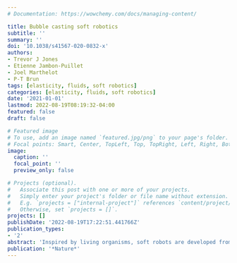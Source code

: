 ```yaml
---
# Documentation: https://wowchemy.com/docs/managing-content/

title: Bubble casting soft robotics
subtitle: ''
summary: ''
doi: '10.1038/s41567-020-0832-x'
authors:
- Trevor J Jones
- Etienne Jambon-Puillet
- Joel Marthelot
- P-T Brun
tags: [elasticity, fluids, soft robotics]
categories: [elasticity, fluids, soft robotics]
date: '2021-01-01'
lastmod: 2022-08-19T08:19:32-04:00
featured: false
draft: false

# Featured image
# To use, add an image named `featured.jpg/png` to your page's folder.
# Focal points: Smart, Center, TopLeft, Top, TopRight, Left, Right, BottomLeft, Bottom, BottomRight.
image:
  caption: ''
  focal_point: ''
  preview_only: false

# Projects (optional).
#   Associate this post with one or more of your projects.
#   Simply enter your project's folder or file name without extension.
#   E.g. `projects = ["internal-project"]` references `content/project/deep-learning/index.md`.
#   Otherwise, set `projects = []`.
projects: []
publishDate: '2022-08-19T17:22:51.441766Z'
publication_types:
- '2'
abstract: 'Inspired by living organisms, soft robots are developed from intrinsically compliant materials, enabling continuous motions that mimic animal and vegetal movement. In soft robots, the canonical hinges and bolts are replaced by elastomers assembled into actuators programmed to change shape following the application of stimuli, for example pneumatic inflation. The morphing information is typically directly embedded within the shape of these actuators, whose assembly is facilitated by recent advances in rapid prototyping techniques. Yet, these manufacturing processes have limitations in scalability, design flexibility and robustness. Here we demonstrate a new all-in-one methodology for the fabrication and the programming of soft machines. Instead of relying on the assembly of individual parts, our approach harnesses interfacial flows in elastomers that progressively cure to robustly produce monolithic pneumatic actuators whose shape can easily be tailored to suit applications ranging from artificial muscles to grippers. We rationalize the fluid mechanics at play in the assembly of our actuators and model their subsequent morphing. We leverage this quantitative knowledge to program these soft machines and produce complex functionalities, for example sequential motion obtained from a monotonic stimulus. We expect that the flexibility, robustness and predictive nature of our methodology will accelerate the proliferation of soft robotics by enabling the assembly of complex actuators, for example long, tortuous or vascular structures, thereby paving the way towards new functionalities stemming from geometric and material nonlinearities.'
publication: '*Nature*'
---
```

